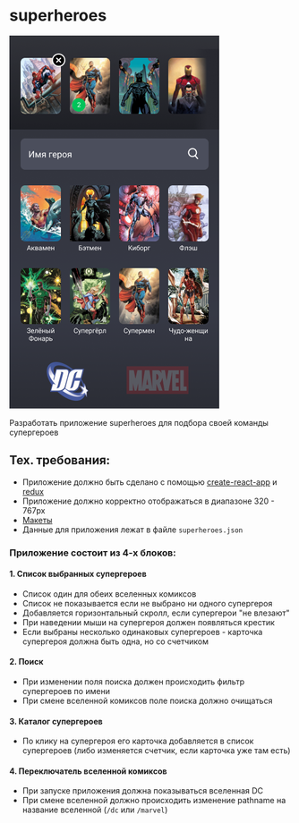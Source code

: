 # superheroes

![example](/example.png)

Разработать приложение superheroes для подбора своей команды супергероев

## Тех. требования:
- Приложение должно быть сделано c помощью [create-react-app](https://github.com/facebook/create-react-app) и [redux](https://github.com/reduxjs/redux)
- Приложение должно корректно отображаться в диапазоне 320 - 767px
- [Макеты](https://www.figma.com/file/H7YKFv5cSLadMJhA58pTywHL/%D0%97%D0%B0%D0%B4%D0%B0%D0%BD%D0%B8%D0%B5-%D0%B4%D0%BB%D1%8F-%D0%A8%D0%BA%D0%BE%D0%BB%D1%8B-%D0%A4%D1%80%D0%BE%D0%BD%D1%82%D0%B5%D0%BD%D0%B4%D0%B0?node-id=0%3A1)
- Данные для приложения лежат в файле `superheroes.json`

### Приложение состоит из 4-х блоков:

#### 1. Список выбранных супергероев

- Список один для обеих вселенных комиксов
- Список не показывается если не выбрано ни одного супергероя
- Добавляется горизонтальный скролл, если супергерои "не влезают"
- При наведении мыши на супергероя должен появляться крестик
- Если выбраны несколько одинаковых супергероев - карточка супергероя должна быть одна, но со счетчиком

#### 2. Поиск

- При изменении поля поиска должен происходить фильтр супергероев по имени
- При смене вселенной комиксов поле поиска должно очищаться

#### 3. Каталог супергероев

- По клику на супергероя его карточка добавляется в список супергероев (либо изменяется счетчик, если карточка уже там есть)

#### 4. Переключатель вселенной комиксов

- При запуске приложения должна показываться вселенная DC
- При смене вселенной должно происходить изменение pathname на название вселенной (`/dc` или `/marvel`)
